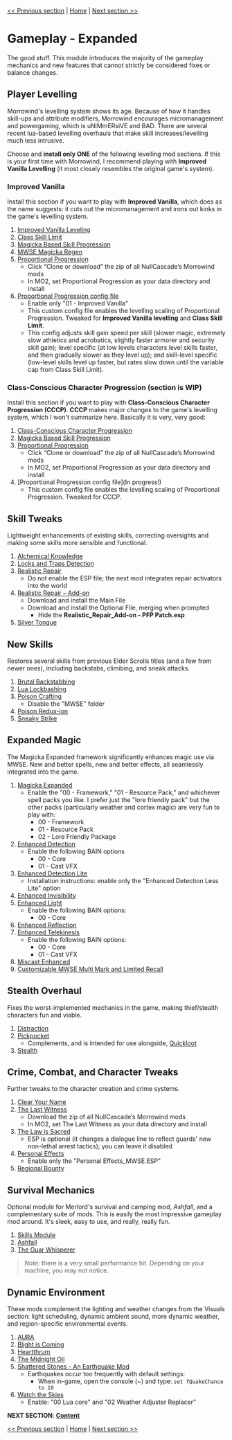 [<< Previous section](https://github.com/doublemoulinet/Morrowind-Modular-Mod-Guide/blob/master/CONSISTENCY.md) | [Home](https://github.com/doublemoulinet/Morrowind-Modular-Mod-Guide) | [Next section >>](https://github.com/doublemoulinet/Morrowind-Modular-Mod-Guide/blob/master/CONTENT.md)

# Gameplay - Expanded
The good stuff. This module introduces the majority of the gameplay mechanics and new features that cannot strictly be considered fixes or balance changes.

## Player Levelling
Morrowind's levelling system shows its age. Because of how it handles skill-ups and attribute modifiers, Morrowind encourages micromanagement and powergaming, which is uNiMmERsiVE and BAD. There are several recent lua-based levelling overhauls that make skill increases/levelling much less intrusive.

Choose and **install only ONE** of the following levelling mod sections. If this is your first time with Morrowind, I recommend playing with **Improved Vanilla Levelling** (it most closely resembles the original game's system).

### Improved Vanilla
Install this section if you want to play with **Improved Vanilla**, which does as the name suggests: it cuts out the micromanagement and irons out kinks in the game's levelling system.
1. [Improved Vanilla Leveling](https://www.nexusmods.com/morrowind/mods/48065?)
1. [Class Skill Limit](https://www.nexusmods.com/morrowind/mods/48989)
1. [Magicka Based Skill Progression](https://www.nexusmods.com/morrowind/mods/48330?)
1. [MWSE Magicka Regen](https://www.nexusmods.com/morrowind/mods/48129?)
1. [Proportional Progression](https://github.com/NullCascade/morrowind-mods)
	- Click “Clone or download” the zip of all NullCascade’s Morrowind mods
	- In MO2, set Proportional Progression as your data directory and install
1. [Proportional Progression config file](https://mega.nz/file/65IDlIyD#TNWRaOH9-PAilPD1NGH1hCxZzYUoL2OWGrMVstVA1Bk)
	- Enable only "01 - Improved Vanilla"
	- This custom config file enables the levelling scaling of Proportional Progression. Tweaked for **Improved Vanilla levelling** and **Class Skill Limit**.
	- This config adjusts skill gain speed per skill (slower magic, extremely slow athletics and acrobatics, slightly faster armorer and security skill gain); level specific (at low levels characters level skills faster, and then gradually slower as they level up); and skill-level specific (low-level skills level up faster, but rates slow down until the variable cap from Class Skill Limit).

### Class-Conscious Character Progression (section is WIP)
Install this section if you want to play with **Class-Conscious Character Progression (CCCP)**. **CCCP** makes major changes to the game's levelling system, which I won't summarize here. Basically it is very, very good:
1. [Class-Conscious Character Progression](https://www.nexusmods.com/morrowind/mods/48110?)
1. [Magicka Based Skill Progression](https://www.nexusmods.com/morrowind/mods/48330?)
1. [Proportional Progression](https://github.com/NullCascade/morrowind-mods)
	- Click “Clone or download” the zip of all NullCascade’s Morrowind mods
	- In MO2, set Proportional Progression as your data directory and install
1. [Proportional Progression config file](In progress!)
	- This custom config file enables the levelling scaling of Proportional Progression. Tweaked for CCCP.

## Skill Tweaks
Lightweight enhancements of existing skills, correcting oversights and making some skills more sensible and functional.
1. [Alchemical Knowledge](https://www.nexusmods.com/morrowind/mods/49036)
1. [Locks and Traps Detection](https://www.nexusmods.com/morrowind/mods/48528?)
1. [Realistic Repair](https://www.nexusmods.com/morrowind/mods/46673?)
	- Do not enable the ESP file; the next mod integrates repair activators into the world
1. [Realistic Repair – Add-on](https://www.nexusmods.com/morrowind/mods/47461)
	- Download and install the Main File
	- Download and install the Optional File, merging when prompted
		- Hide the **Realistic_Repair_Add-on - PFP Patch.esp**
1. [Silver Tongue](https://www.nexusmods.com/morrowind/mods/49086)

## New Skills
Restores several skills from previous Elder Scrolls titles (and a few from newer ones), including backstabs, climibing, and sneak attacks.
1. [Brutal Backstabbing](https://www.nexusmods.com/morrowind/mods/45890?)
1. [Lua Lockbashing](https://www.nexusmods.com/morrowind/mods/48544?)
1. [Poison Crafting](https://www.nexusmods.com/morrowind/mods/45729?)
	- Disable the "MWSE" folder
1. [Poison Redux-ion](https://www.nexusmods.com/morrowind/mods/48948)
1. [Sneaky Strike](https://www.nexusmods.com/morrowind/mods/48317)

## Expanded Magic
The Magicka Expanded framework significantly enhances magic use via MWSE. New and better spells, new and better effects, all seamlessly integrated into the game.
1. [Magicka Expanded](https://www.nexusmods.com/morrowind/mods/47111?)
	- Enable the "00 - Framework," "01 - Resource Pack," and whichever spell packs you like. I prefer just the "lore friendly pack" but the other packs (particularly weather and cortex magic) are very fun to play with:
		- 00 - Framework
		- 01 - Resource Pack
		- 02 - Lore Friendly Package
1. [Enhanced Detection](https://www.nexusmods.com/morrowind/mods/47480?)
	- Enable the following BAIN options
		- 00 - Core
		- 01 - Cast VFX
1. [Enhanced Detection Lite](https://www.nexusmods.com/morrowind/mods/48471?)
	- Installation instructions: enable only the "Enhanced Detection Less Lite" option
1. [Enhanced Invisibility](https://www.nexusmods.com/morrowind/mods/47565?)
1. [Enhanced Light](https://www.nexusmods.com/morrowind/mods/47672?)
	- Enable the following BAIN options:
		- 00 - Core
1. [Enhanced Reflection](https://www.nexusmods.com/morrowind/mods/48956)
1. [Enhanced Telekinesis](https://www.nexusmods.com/morrowind/mods/47534?)
	- Enable the following BAIN options:
		- 00 - Core
		- 01 - Cast VFX
1. [Miscast Enhanced](https://www.nexusmods.com/morrowind/mods/47948?)
1. [Customizable MWSE Multi Mark and Limited Recall](https://www.nexusmods.com/morrowind/mods/47065?)

## Stealth Overhaul
Fixes the worst-implemented mechanics in the game, making thief/stealth characters fun and viable.
1. [Distraction](https://www.nexusmods.com/morrowind/mods/49680)
1. [Pickpocket](https://www.nexusmods.com/morrowind/mods/47581?)
	- Complements, and is intended for use alongside, [Quickloot](https://www.nexusmods.com/morrowind/mods/46283?)
1. [Stealth](https://www.nexusmods.com/morrowind/mods/49614)

## Crime, Combat, and Character Tweaks
Further tweaks to the character creation and crime systems.
1. [Clear Your Name](https://www.nexusmods.com/morrowind/mods/43786?)
1. [The Last Witness](https://github.com/NullCascade/morrowind-mods)
	- Download the zip of all NullCascade’s Morrowind mods
	- In MO2, set The Last Witness as your data directory and install
1. [The Law is Sacred](https://www.nexusmods.com/morrowind/mods/48130?)
	- ESP is optional (it changes a dialogue line to reflect guards' new non-lethal arrest tactics); you can leave it disabled
1. [Personal Effects](https://www.nexusmods.com/morrowind/mods/45338?)
	- Enable only the "Personal Effects_MWSE.ESP"
1. [Regional Bounty](https://www.nexusmods.com/morrowind/mods/47285?)

## Survival Mechanics
Optional module for Merlord's survival and camping mod, *Ashfall*, and a complementary suite of mods. This is easily the most impressive gameplay mod around. It's sleek, easy to use, and really, really fun. 
1. [Skills Module](https://www.nexusmods.com/morrowind/mods/46034)
1. [Ashfall](https://www.nexusmods.com/morrowind/mods/49057?tab=description)
1. [The Guar Whisperer](https://www.nexusmods.com/morrowind/mods/48247)
>*Note*: there is a very small performance hit. Depending on your machine, you may not notice.

## Dynamic Environment
These mods complement the lighting and weather changes from the Visuals section:  light scheduling, dynamic ambient sound, more dynamic weather, and region-specific environmental events.
1. [AURA](https://www.nexusmods.com/morrowind/mods/48255?)
1. [Blight is Coming](https://www.nexusmods.com/morrowind/mods/47649?)
1. [Heartthrum](https://www.nexusmods.com/morrowind/mods/47178)
1. [The Midnight Oil](https://www.nexusmods.com/morrowind/mods/48293?)
1. [Shattered Stones - An Earthquake Mod](https://www.nexusmods.com/morrowind/mods/45105?)
	- Earthquakes occur too frequently with default settings:
		- When in-game, open the console (~) and type: ```set fQuakeChance to 10```
1. [Watch the Skies](https://www.nexusmods.com/morrowind/mods/48636)
	- Enable: "00 Lua core" and "02 Weather Adjuster Replacer"
	

**NEXT SECTION**:
[**Content**](https://github.com/doublemoulinet/Morrowind-Modular-Mod-Guide/blob/master/CONTENT.md)

[<< Previous section](https://github.com/doublemoulinet/Morrowind-Modular-Mod-Guide/blob/master/CONSISTENCY.md) | [Home](https://github.com/doublemoulinet/Morrowind-Modular-Mod-Guide) | [Next section >>](https://github.com/doublemoulinet/Morrowind-Modular-Mod-Guide/blob/master/CONTENT.md)